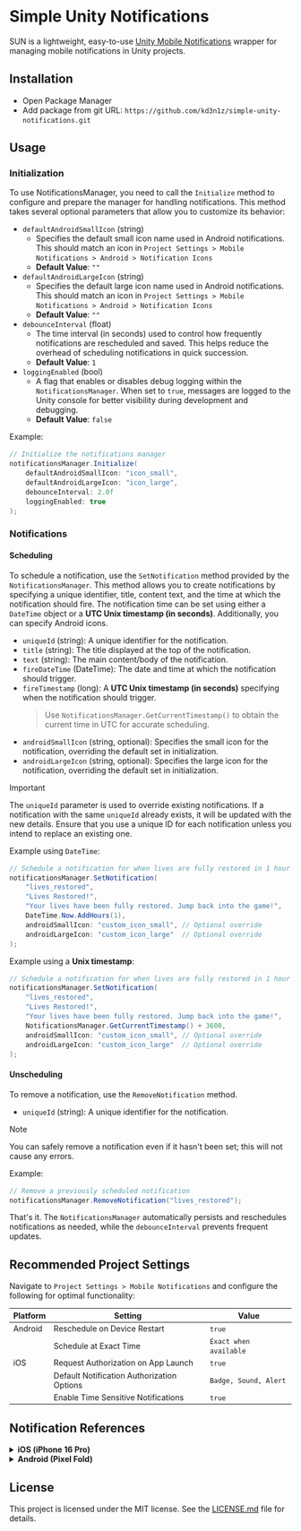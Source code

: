 # Simple Unity Notifications

SUN is a lightweight, easy-to-use [Unity Mobile Notifications](https://github.com/Unity-Technologies/com.unity.mobile.notifications) wrapper for managing mobile notifications in Unity projects.

## Installation

-   Open Package Manager
-   Add package from git URL:
    `https://github.com/kd3n1z/simple-unity-notifications.git`

## Usage

### Initialization

To use NotificationsManager, you need to call the `Initialize` method to configure and prepare the manager for handling notifications. This method takes several optional parameters that allow you to customize its behavior:

-   `defaultAndroidSmallIcon` (string)
    -   Specifies the default small icon name used in Android notifications. This should match an icon in `Project Settings > Mobile Notifications > Android > Notification Icons`
    -   **Default Value**: `""`
-   `defaultAndroidLargeIcon` (string)
    -   Specifies the default large icon name used in Android notifications. This should match an icon in `Project Settings > Mobile Notifications > Android > Notification Icons`
    -   **Default Value**: `""`
-   `debounceInterval` (float)
    -   The time interval (in seconds) used to control how frequently notifications are rescheduled and saved. This helps reduce the overhead of scheduling notifications in quick succession.
    -   **Default Value**: `1`
-   `loggingEnabled` (bool)
    -   A flag that enables or disables debug logging within the `NotificationsManager`. When set to `true`, messages are logged to the Unity console for better visibility during development and debugging.
    -   **Default Value**: `false`

Example:

```csharp
// Initialize the notifications manager
notificationsManager.Initialize(
    defaultAndroidSmallIcon: "icon_small",
    defaultAndroidLargeIcon: "icon_large",
    debounceInterval: 2.0f
    loggingEnabled: true
);
```

### Notifications

#### Scheduling

To schedule a notification, use the `SetNotification` method provided by the `NotificationsManager`. This method allows you to create notifications by specifying a unique identifier, title, content text, and the time at which the notification should fire. The notification time can be set using either a `DateTime` object or a **UTC Unix timestamp (in seconds)**. Additionally, you can specify Android icons.

-   `uniqueId` (string): A unique identifier for the notification.
-   `title` (string): The title displayed at the top of the notification.
-   `text` (string): The main content/body of the notification.
-   `fireDateTime` (DateTime): The date and time at which the notification should trigger.
-   `fireTimestamp` (long): A **UTC Unix timestamp (in seconds)** specifying when the notification should trigger.
    > Use `NotificationsManager.GetCurrentTimestamp()` to obtain the current time in UTC for accurate scheduling.
-   `androidSmallIcon` (string, optional): Specifies the small icon for the notification, overriding the default set in initialization.
-   `androidLargeIcon` (string, optional): Specifies the large icon for the notification, overriding the default set in initialization.

> [!IMPORTANT]
> The `uniqueId` parameter is used to override existing notifications. If a notification with the same `uniqueId` already exists, it will be updated with the new details. Ensure that you use a unique ID for each notification unless you intend to replace an existing one.

Example using `DateTime`:

```csharp
// Schedule a notification for when lives are fully restored in 1 hour
notificationsManager.SetNotification(
    "lives_restored",
    "Lives Restored!",
    "Your lives have been fully restored. Jump back into the game!",
    DateTime.Now.AddHours(1),
    androidSmallIcon: "custom_icon_small", // Optional override
    androidLargeIcon: "custom_icon_large"  // Optional override
);
```

Example using a **Unix timestamp**:

```csharp
// Schedule a notification for when lives are fully restored in 1 hour (3600 seconds)
notificationsManager.SetNotification(
    "lives_restored",
    "Lives Restored!",
    "Your lives have been fully restored. Jump back into the game!",
    NotificationsManager.GetCurrentTimestamp() + 3600,
    androidSmallIcon: "custom_icon_small", // Optional override
    androidLargeIcon: "custom_icon_large"  // Optional override
);
```

#### Unscheduling

To remove a notification, use the `RemoveNotification` method.

-   `uniqueId` (string): A unique identifier for the notification.

> [!NOTE]
> You can safely remove a notification even if it hasn't been set; this will not cause any errors.

Example:

```csharp
// Remove a previously scheduled notification
notificationsManager.RemoveNotification("lives_restored");
```

That's it. The `NotificationsManager` automatically persists and reschedules notifications as needed, while the `debounceInterval` prevents frequent updates.

## Recommended Project Settings

Navigate to `Project Settings > Mobile Notifications` and configure the following for optimal functionality:

| Platform | Setting                                    | Value                  |
| -------- | ------------------------------------------ | ---------------------- |
| Android  | Reschedule on Device Restart               | `true`                 |
|          | Schedule at Exact Time                     | `Exact when available` |
| iOS      | Request Authorization on App Launch        | `true`                 |
|          | Default Notification Authorization Options | `Badge, Sound, Alert`  |
|          | Enable Time Sensitive Notifications        | `true`                 |

## Notification References

<details>
  <summary><strong>iOS (iPhone 16 Pro)</strong></summary>
  
  <img alt="iOS Notification (iPhone 16 Pro)" src="Images~/iOS Notification.png" width="585"/>
</details>

<details>
  <summary><strong>Android (Pixel Fold)</strong></summary>
  
  <img alt="Android Notification (Pixel Fold)" src="Images~/Android Pixel Notification.png" width="523"/>
  
  <ul>
    <li><strong>S</strong> is depicted on the small icon and <strong>L</strong> on the large one.</li>
    <li>The accent color of the notification is <code>#ffc080</code> (you can see it on the small icon).</li>
  </ul>
</details>

## License

This project is licensed under the MIT license. See the [LICENSE.md](LICENSE.md) file for details.
